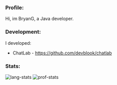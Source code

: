 ### Profile:
Hi, im BryanG, a Java developer.

### Development:

I developed:
- ChatLab - https://github.com/devblook/chatlab

### Stats:
![lang-stats](https://github-readme-stats.vercel.app/api/top-langs/?username=bryangdv&theme=algolia&langs_count=3)
![prof-stats](https://github-readme-stats.vercel.app/api?username=bryangdv&theme=algolia)
